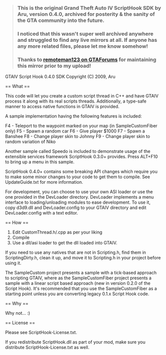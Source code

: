 > ### This is the original Grand Theft Auto IV ScriptHook SDK by Aru, version 0.4.0, archived for posterity & the sanity of the GTA community into the future.  
> ### I noticed that this wasn't super well archived anywhere and struggled to find any live mirrors at all. If anyone has any more related files, please let me know somehow!
> ### Thanks to [remoteman123 on GTAForums](https://gtaforums.com/topic/390582-c-script-hook/?do=findComment&comment=1071926768) for maintaining this mirror prior to my upload!

GTAIV Script Hook 0.4.0 SDK
Copyright (C) 2009, Aru
<oneforaru at gmail dot com>

== What ==

This code will let you create a custom script thread in C++ and have GTAIV process it
along with its real scripts threads. Additionally, a type-safe manner to access native
functions in GTAIV is provided.

A sample implementation having the following features is included:

  F4 - Teleport to the waypoint marked on your map (in SampleCustomFiber only)
  F5 - Spawn a random car
  F6 - Give player $1000 
  F7 - Spawn a Banshee
  F8 - Change player skin to Johnny
  F9 - Change player skin to random variation of Niko

Another sample called Speedo is included to demonstrate usage of the extensible services
framework ScriptHook 0.3.0+ provides. Press ALT+F10 to bring up a menu in this sample. 

ScriptHook 0.4.0+ contains some breaking API changes which require you to make some
minor changes to your code to get them to compile. See UpdateGuide.txt for more
information.

For development, you can choose to use your own ASI loader or use the one provided in 
the DevLoader directory. DevLoader implements a menu interface to loading/unloading
modules to ease development. To use it, copy d3d9.dll and DevLoader.config to your GTAIV 
directory and edit DevLoader.config with a text editor.

== How ==

1. Edit CustomThread.h/.cpp as per your liking
2. Compile
3. Use a dll/asi loader to get the dll loaded into GTAIV.

If you need to use any natives that are not in Scripting.h, find them in 
ScriptingDirty.h, clean it up, and move it to Scripting.h in your project
before using it.

The SampleCustom project presents a sample with a tick-based approach to scripting GTAIV, 
where as the SampleCustomFiber project presents a sample with a linear script based approach 
(new in version 0.2.0 of the Script Hook). It's recommended that you use the SampleCustomFiber 
as a starting point unless you are converting legacy 0.1.x Script Hook code.

== Why ==

Why not... :)

== License ==

  Please see ScriptHook-License.txt.

  If you redistribute ScriptHook.dll as part of your mod, 
  make sure you distribute ScriptHook-License.txt as well.
